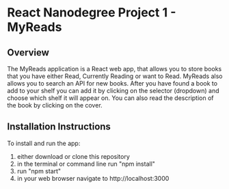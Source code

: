 # React Nanodegree Project 1 - MyReads
## Overview
The MyReads application is a React web app, that allows you to store books that you have either Read, Currently Reading or want to Read. MyReads also allows you to search an API for new books. After you have found a book to add to your shelf you can add it by clicking on the selector (dropdown) and choose which shelf it will appear on. You can also read the description of the book by clicking on the cover.

## Installation Instructions
To install and run the app:
1. either download or clone this repository
2. in the terminal or command line run "npm install"
3. run "npm start"
4. in your web browser navigate to http://localhost:3000
